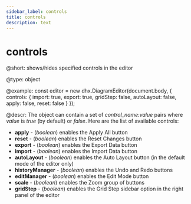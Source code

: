 ```yaml
---
sidebar_label: controls
title: controls
description: text
---
```


# controls

@short: shows/hides specified controls in the editor

@type: object

@example:
const editor = new dhx.DiagramEditor(document.body, {
    controls: { 
        import: true,
        export: true,
        gridStep: false,
        autoLayout: false,
        apply: false,
        reset: false
    }
});

@descr:
The object can contain a set of *control_name:value* pairs where *value* is *true* (by default) or *false*. Here are the list of available controls:
- **apply** - (*boolean*) enables the Apply All button
- **reset** - (*boolean*) enables the Reset Changes button
- **export** - (*boolean*) enables the Export Data button
- **import** - (*boolean*) enables the Import Data button
- **autoLayout** - (*boolean*) enables the Auto Layout button (in the default mode of the editor only)
- **historyManager** - (*boolean*) enables the Undo and Redo buttons
- **editManager** - (*boolean*) enables the Edit Mode button
- **scale** - (*boolean*) enables the Zoom group of buttons
- **gridStep** - (*boolean*) enables the Grid Step sidebar option in the right panel of the editor